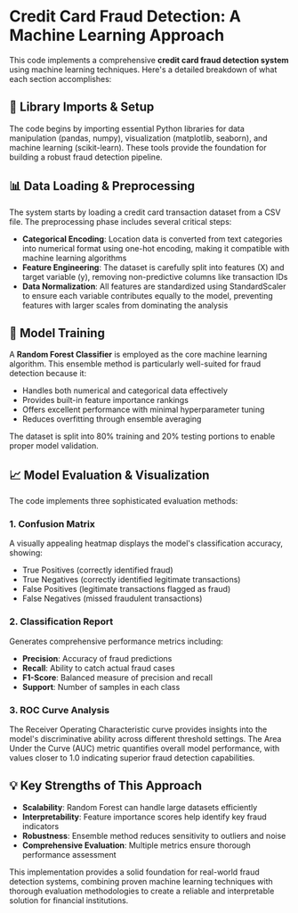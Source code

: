 # Credit Card Fraud Detection: A Machine Learning Approach

This code implements a comprehensive **credit card fraud detection system** using machine learning techniques. Here's a detailed breakdown of what each section accomplishes:

## 🔧 **Library Imports & Setup**
The code begins by importing essential Python libraries for data manipulation (pandas, numpy), visualization (matplotlib, seaborn), and machine learning (scikit-learn). These tools provide the foundation for building a robust fraud detection pipeline.

## 📊 **Data Loading & Preprocessing**
The system starts by loading a credit card transaction dataset from a CSV file. The preprocessing phase includes several critical steps:

- **Categorical Encoding**: Location data is converted from text categories into numerical format using one-hot encoding, making it compatible with machine learning algorithms
- **Feature Engineering**: The dataset is carefully split into features (X) and target variable (y), removing non-predictive columns like transaction IDs
- **Data Normalization**: All features are standardized using StandardScaler to ensure each variable contributes equally to the model, preventing features with larger scales from dominating the analysis

## 🎯 **Model Training**
A **Random Forest Classifier** is employed as the core machine learning algorithm. This ensemble method is particularly well-suited for fraud detection because it:
- Handles both numerical and categorical data effectively
- Provides built-in feature importance rankings
- Offers excellent performance with minimal hyperparameter tuning
- Reduces overfitting through ensemble averaging

The dataset is split into 80% training and 20% testing portions to enable proper model validation.

## 📈 **Model Evaluation & Visualization**

The code implements three sophisticated evaluation methods:

### **1. Confusion Matrix**
A visually appealing heatmap displays the model's classification accuracy, showing:
- True Positives (correctly identified fraud)
- True Negatives (correctly identified legitimate transactions)
- False Positives (legitimate transactions flagged as fraud)
- False Negatives (missed fraudulent transactions)

### **2. Classification Report**
Generates comprehensive performance metrics including:
- **Precision**: Accuracy of fraud predictions
- **Recall**: Ability to catch actual fraud cases
- **F1-Score**: Balanced measure of precision and recall
- **Support**: Number of samples in each class

### **3. ROC Curve Analysis**
The Receiver Operating Characteristic curve provides insights into the model's discriminative ability across different threshold settings. The Area Under the Curve (AUC) metric quantifies overall model performance, with values closer to 1.0 indicating superior fraud detection capabilities.

## 💡 **Key Strengths of This Approach**

- **Scalability**: Random Forest can handle large datasets efficiently
- **Interpretability**: Feature importance scores help identify key fraud indicators
- **Robustness**: Ensemble method reduces sensitivity to outliers and noise
- **Comprehensive Evaluation**: Multiple metrics ensure thorough performance assessment

This implementation provides a solid foundation for real-world fraud detection systems, combining proven machine learning techniques with thorough evaluation methodologies to create a reliable and interpretable solution for financial institutions.

